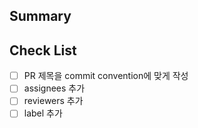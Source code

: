 ## Summary

## Check List

- [ ] PR 제목을 commit convention에 맞게 작성
- [ ] assignees 추가
- [ ] reviewers 추가
- [ ] label 추가
